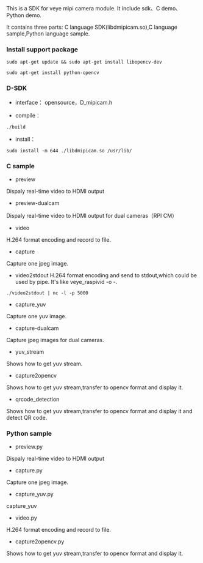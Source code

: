 This is a SDK for veye mipi camera module. It include sdk、C demo、Python demo.

It contains three parts: C language SDK(libdmipicam.so),C language sample,Python language sample.

### Install support package
```
sudo apt-get update && sudo apt-get install libopencv-dev

sudo apt-get install python-opencv
```
### D-SDK
- interface：
opensource，D_mipicam.h

- compile：
```
./build
```
- install：
```
sudo install -m 644 ./libdmipicam.so /usr/lib/
```
### C sample
- preview

Dispaly real-time video to HDMI output

- preview-dualcam

Dispaly real-time video to HDMI output for dual cameras（RPI CM）

- video

H.264 format encoding and record to file.

- capture

Capture one jpeg image.

- video2stdout
H.264 format encoding and send to stdout,which could be used by pipe. It's like veye_raspivid -o -.
```
./video2stdout | nc -l -p 5000
```
- capture_yuv

Capture one yuv image.

- capture-dualcam

Capture jpeg images for dual cameras.

- yuv_stream

Shows how to get yuv stream.

- capture2opencv

Shows how to get yuv stream,transfer to opencv format and display it.

- qrcode_detection

Shows how to get yuv stream,transfer to opencv format and display it and detect QR code.

### Python sample
- preview.py

Dispaly real-time video to HDMI output

- capture.py

Capture one jpeg image.

- capture_yuv.py

capture_yuv

- video.py

H.264 format encoding and record to file.

- capture2opencv.py

Shows how to get yuv stream,transfer to opencv format and display it.
